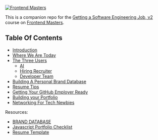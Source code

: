[![Frontend Masters](https://static.frontendmasters.com/assets/brand/logos/full.png)](https://frontendmasters.com)

This is a companion repo for the [Getting a Software Engineering Job, v2](https://frontendmasters.com/courses/getting-a-job-v2/) course on [Frontend Masters](https://frontendmasters.com).

## Table Of Contents
 - [Introduction](intro.md)
 - [Where We Are Today](today.md)
 - [The Three Users](three-users/three-users.md)
    - [AI](three-users/hr-ai.md)
    - [Hiring Recruiter](three-users/hiring-recruiter.md)
    - [Developer Team](three-users/developer-team.md)
- [Building A Personal Brand Database](personal-branding-database.md)
- [Resume Tips](resume.md)
- [Getting Your GitHub Employer Ready](github.md)
- [Building your Portfolio](building-your-portfolio.md)
- [Networking For Tech Newbies](networking.md)

Resources:
- [BRAND DATABASE](https://www.notion.so/vets-who-code/Jerome-s-Brand-Database-61f4ca864f49480ba30465bf106721cf?pvs=4)
- [Javascript Portfolio Checklist](https://vets-who-code.notion.site/Portfolio-Checklist-for-Javascript-Engineers-44e9b849bf6d4c5db8273993dfd748c3)
- [Resume Template](https://vets-who-code.notion.site/Resume-Template-de514cd729604e7a9720c26c4a6cee30)
